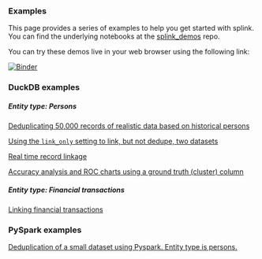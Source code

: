 ### Examples

This page provides a series of examples to help you get started with splink. You can find the underlying notebooks at the [splink_demos](https://github.com/moj-analytical-services/splink_demos) repo.

You can try these demos live in your web browser using the following link:

[![Binder](https://mybinder.org/badge.svg)](https://mybinder.org/v2/gh/moj-analytical-services/splink_demos/master?urlpath=lab)

### DuckDB examples

##### Entity type: Persons

[Deduplicating 50,000 records of realistic data based on historical persons](https://moj-analytical-services.github.io/splink/demos/example_deduplicate_50k_synthetic.html)

[Using the `link_only` setting to link, but not dedupe, two datasets](https://moj-analytical-services.github.io/splink/demos/example_link_only.html)

[Real time record linkage](https://moj-analytical-services.github.io/splink/demos/example_real_time_record_linkage.html)

[Accuracy analysis and ROC charts using a ground truth (cluster) column](https://moj-analytical-services.github.io/splink/demos/example_accuracy_analysis_from_labels_column.html)

##### Entity type: Financial transactions

[Linking financial transactions](https://moj-analytical-services.github.io/splink/demos/example_transactions.html)

### PySpark examples

[Deduplication of a small dataset using Pyspark. Entity type is persons.](https://moj-analytical-services.github.io/splink/demos/example_simple_pyspark.html)
